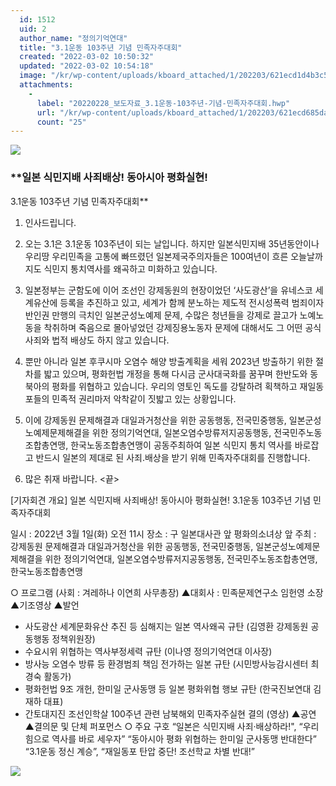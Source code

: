 ```yaml
---
  id: 1512
  uid: 2
  author_name: "정의기억연대"
  title: "3.1운동 103주년 기념 민족자주대회"
  created: "2022-03-02 10:50:32"
  updated: "2022-03-02 10:54:18"
  image: "/kr/wp-content/uploads/kboard_attached/1/202203/621ecd1d4b3c58413876.jpg"
  attachments: 
    - 
      label: "20220228_보도자료_3.1운동-103주년-기념-민족자주대회.hwp"
      url: "/kr/wp-content/uploads/kboard_attached/1/202203/621ecd685dae57894640.hwp"
      count: "25"
---
```

![](/kr/wp-content/uploads/kboard_attached/1/202203/621ecd1d4b3c58413876.jpg)

### **일본 식민지배 사죄배상! 동아시아 평화실현! 
3.1운동 103주년 기념 민족자주대회**

1. 인사드립니다.

2. 오는 3.1은 3.1운동 103주년이 되는 날입니다. 하지만 일본식민지배 35년동안이나 우리땅 우리민족을 고통에 빠뜨렸던 일본제국주의자들은 100여년이 흐른 오늘날까지도 식민지 통치역사를 왜곡하고 미화하고 있습니다.

3. 일본정부는 군함도에 이어 조선인 강제동원의 현장이었던 ‘사도광산’을 유네스코 세계유산에 등록을 추진하고 있고, 세계가 함께 분노하는 제도적 전시성폭력 범죄이자 반인권 만행의 극치인 일본군성노예제 문제, 수많은 청년들을 강제로 끌고가 노예노동을 착취하며 죽음으로 몰아넣었던 강제징용노동자 문제에 대해서도 그 어떤 공식 사죄와 법적 배상도 하지 않고 있습니다.

 4. 뿐만 아니라 일본 후쿠시마 오염수 해양 방출계획을 세워 2023년 방출하기 위한 절차를 밟고 있으며, 평화헌법 개정을 통해 다시금 군사대국화를 꿈꾸며 한반도와 동북아의 평화를 위협하고 있습니다. 우리의 영토인 독도를 강탈하려 획책하고 재일동포들의 민족적 권리마저 악착같이 짓밟고 있는 상황입니다.

 5. 이에 강제동원 문제해결과 대일과거청산을 위한 공동행동, 전국민중행동, 일본군성노예제문제해결을 위한 정의기억연대, 일본오염수방류저지공동행동, 전국민주노동조합총연맹, 한국노동조합총연맹이 공동주최하여 일본 식민지 통치 역사를 바로잡고 반드시 일본의 제대로 된 사죄.배상을 받기 위해 민족자주대회를 진행합니다.

6. 많은 취재 바랍니다. <끝> 

\[기자회견 개요\]
일본 식민지배 사죄배상! 동아시아 평화실현! 
3.1운동 103주년 기념 민족자주대회
 
일시 : 2022년 3월 1일(화) 오전 11시 
장소 : 구 일본대사관 앞 평화의소녀상 앞
주최 : 강제동원 문제해결과 대일과거청산을 위한 공동행동, 전국민중행동, 일본군성노예제문제해결을 위한 정의기억연대, 일본오염수방류저지공동행동, 전국민주노동조합총연맹, 한국노동조합총연맹

○ 프로그램 (사회 : 겨레하나 이연희 사무총장)
▲대회사 : 민족문제연구소 임헌영 소장 
▲기조영상 
▲발언
- 사도광산 세계문화유산 추진 등 심해지는 일본 역사왜곡 규탄
 (김영환 강제동원 공동행동 정책위원장)
- 수요시위 위협하는 역사부정세력 규탄
 (이나영 정의기억연대 이사장)
- 방사능 오염수 방류 등 환경범죄 책임 전가하는 일본 규탄 
 (시민방사능감시센터 최경숙 활동가) 
- 평화헌법 9조 개헌, 한미일 군사동맹 등 일본 평화위협 행보 규탄
 (한국진보연대 김재하 대표)
- 간토대지진 조선인학살 100주년 관련 남북해외 민족자주실현 결의 (영상) 
▲공연
▲결의문 및 단체 퍼포먼스
○ 주요 구호
“일본은 식민지배 사죄·배상하라!", “우리 힘으로 역사를 바로 세우자”
“동아시아 평화 위협하는 한미일 군사동맹 반대한다”
“3.1운동 정신 계승”, “재일동포 탄압 중단! 조선학교 차별 반대!”

![](/kr/wp-content/uploads/kboard_attached/1/202203/621eccd91fb4e8885515.jpg)